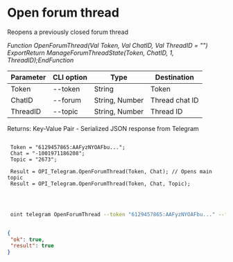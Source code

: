 ﻿---
sidebar_position: 5
---

# Open forum thread
 Reopens a previously closed forum thread


*Function OpenForumThread(Val Token, Val ChatID, Val ThreadID = "") ExportReturn ManageForumThreadState(Token, ChatID, 1, ThreadID);EndFunction*

 | Parameter | CLI option | Type | Destination |
 |-|-|-|-|
 | Token | --token | String | Token |
 | ChatID | --forum | String, Number | Thread chat ID |
 | ThreadID | --topic | String, Number | Thread ID |

 
 Returns: Key-Value Pair - Serialized JSON response from Telegram

```bsl title="Code example"
	
 Token = "6129457865:AAFyzNYOAFbu...";
 Chat = "-1001971186208";
 Topic = "2673";
 
 Result = OPI_Telegram.OpenForumThread(Token, Chat); // Opens main topic
 Result = OPI_Telegram.OpenForumThread(Token, Chat, Topic);
 
	
```

```sh title="CLI command example"
 
 oint telegram OpenForumThread --token "6129457865:AAFyzNYOAFbu..." --forum %forum% --topic %topic%


```


```json title="Result"

{
 "ok": true,
 "result": true
}

```
